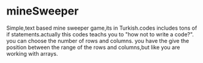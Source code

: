 # mineSweeper
Simple,text based mine sweeper game,its in Turkish.codes includes tons of if statements.actually this codes teachs you to "how not to write a code?". 
you can choose the number of rows and columns. you have the give the position between the range of the rows and columns,but like you are working with arrays.
